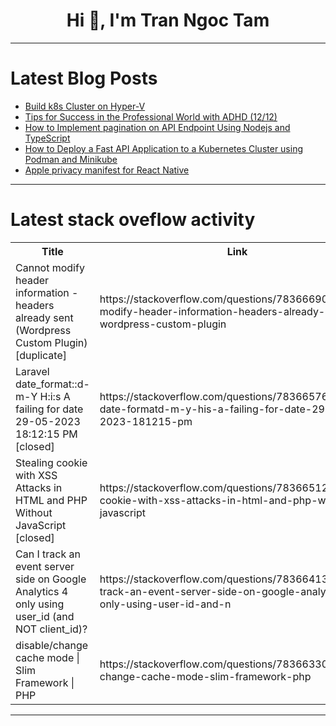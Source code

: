 <h1 align="center">Hi 👋, I'm Tran Ngoc Tam</h1>

---

# Latest Blog Posts 
<!-- BLOG-POST-LIST:START -->
- [Build k8s Cluster on Hyper-V](https://dev.to/robertluwang/build-k8s-cluster-on-hyper-v-5ae8)
- [Tips for Success in the Professional World with ADHD &lpar;12/12&rpar;](https://dev.to/techtobe101/tips-for-success-in-the-professional-world-with-adhd-1212-7e2)
- [How to Implement pagination on API Endpoint Using Nodejs and TypeScript](https://dev.to/emmabase/how-to-implement-pagination-on-api-endpoint-using-nodejs-and-typescript-43e5)
- [How to Deploy a Fast API Application to a Kubernetes Cluster using Podman and Minikube](https://dev.to/louisalexandrelaguet/how-to-deploy-a-fast-api-application-to-a-kubernetes-cluster-using-podman-and-minikube-168e)
- [Apple privacy manifest for React Native](https://dev.to/dannyhw/apple-privacy-manifest-for-react-native-29fk)
<!-- BLOG-POST-LIST:END -->

---

# Latest stack oveflow activity
<table>
  <tr><th>Title</th><th>Link</th></tr>
  <!-- STACKOVERFLOW:START --><tr><td>Cannot modify header information -headers already sent &lpar;Wordpress Custom Plugin&rpar; [duplicate]</td><td>https://stackoverflow.com/questions/78366690/cannot-modify-header-information-headers-already-sent-wordpress-custom-plugin</td></tr><tr><td>Laravel date_format::d-m-Y H:i:s A failing for date 29-05-2023 18:12:15 PM [closed]</td><td>https://stackoverflow.com/questions/78366576/laravel-date-formatd-m-y-his-a-failing-for-date-29-05-2023-181215-pm</td></tr><tr><td>Stealing cookie with XSS Attacks in HTML and PHP Without JavaScript [closed]</td><td>https://stackoverflow.com/questions/78366512/stealing-cookie-with-xss-attacks-in-html-and-php-without-javascript</td></tr><tr><td>Can I track an event server side on Google Analytics 4 only using user_id &lpar;and NOT client_id&rpar;?</td><td>https://stackoverflow.com/questions/78366413/can-i-track-an-event-server-side-on-google-analytics-4-only-using-user-id-and-n</td></tr><tr><td>disable/change cache mode | Slim Framework | PHP</td><td>https://stackoverflow.com/questions/78366330/disable-change-cache-mode-slim-framework-php</td></tr><!-- STACKOVERFLOW:END -->
</table>

---


